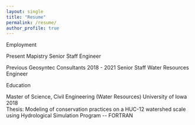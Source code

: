 ```yaml
---
layout: single
title: "Resume"
permalink: /resume/
author_profile: true
---
```


Employment

Present
Mapistry
Senior Staff Engineer

Previous
Geosyntec Consultants
2018 - 2021
Senior Staff Water Resources Engineer 

Education

Master of Science, Civil Engineering (Water Resources)
University of Iowa 2018\
Thesis: Modeling of conservation practices on a HUC-12 watershed scale using Hydrological Simulation Program -- FORTRAN

